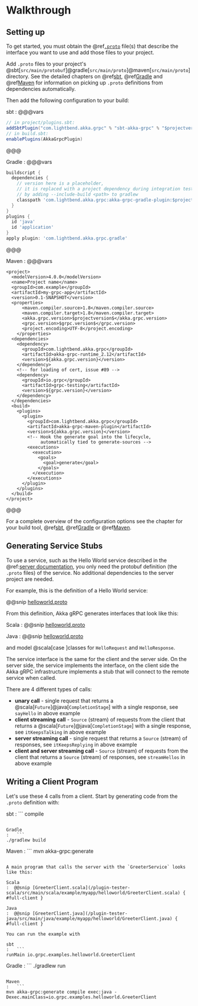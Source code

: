 # Walkthrough

## Setting up

To get started, you must obtain the @ref[`.proto`](../proto.md) file(s) that describe the interface you want to use and add those files to your project.

Add `.proto` files to your project's @sbt[`src/main/protobuf`]@gradle[`src/main/proto`]@maven[`src/main/proto`] directory.
See the detailed chapters on @ref[sbt](../buildtools/sbt.md), @ref[Gradle](../buildtools/gradle.md) and @ref[Maven](../buildtools/maven.md) for information on picking up
`.proto` definitions from dependencies automatically.

Then add the following configuration to your build:

sbt
:   @@@vars
```scala
// in project/plugins.sbt:
addSbtPlugin("com.lightbend.akka.grpc" % "sbt-akka-grpc" % "$projectversion$")
// in build.sbt:
enablePlugins(AkkaGrpcPlugin)
```
@@@

Gradle
:  @@@vars
```gradle
buildscript {
  dependencies {
    // version here is a placeholder,
    // it is replaced with a project dependency during integration tests
    // by adding --include-build <path> to gradlew
    classpath 'com.lightbend.akka.grpc:akka-grpc-gradle-plugin:$projectversion$'
  }
}
plugins {
  id 'java'
  id 'application'
}
apply plugin: 'com.lightbend.akka.grpc.gradle'
```
@@@

Maven
:   @@@vars
```
<project>
  <modelVersion>4.0.0</modelVersion>
  <name>Project name</name>
  <groupId>com.example</groupId>
  <artifactId>my-grpc-app</artifactId>
  <version>0.1-SNAPSHOT</version>
  <properties>
      <maven.compiler.source>1.8</maven.compiler.source>
      <maven.compiler.target>1.8</maven.compiler.target>
      <akka.grpc.version>$projectversion$</akka.grpc.version>
      <grpc.version>$grpc.version$</grpc.version>
      <project.encoding>UTF-8</project.encoding>
    </properties>
  <dependencies>
    <dependency>
      <groupId>com.lightbend.akka.grpc</groupId>
      <artifactId>akka-grpc-runtime_2.12</artifactId>
      <version>${akka.grpc.version}</version>
    </dependency>
    <!-- for loading of cert, issue #89 -->
    <dependency>
      <groupId>io.grpc</groupId>
      <artifactId>grpc-testing</artifactId>
      <version>${grpc.version}</version>
    </dependency>
  </dependencies>
  <build>
    <plugins>
      <plugin>
        <groupId>com.lightbend.akka.grpc</groupId>
        <artifactId>akka-grpc-maven-plugin</artifactId>
        <version>${akka.grpc.version}</version>
        <!-- Hook the generate goal into the lifecycle,
             automatically tied to generate-sources -->
        <executions>
          <execution>
            <goals>
              <goal>generate</goal>
            </goals>
          </execution>
        </executions>
      </plugin>
    </plugins>
  </build>
</project>
```
@@@

For a complete overview of the configuration options see the chapter for your build tool, @ref[sbt](../buildtools/sbt.md), @ref[Gradle](../buildtools/gradle.md) or @ref[Maven](../buildtools/maven.md).

## Generating Service Stubs

To use a service, such as the Hello World service described in the @ref:[server documentation](../server/index.md),
you only need the protobuf definition (the `.proto` files) of the service. No additional dependencies to
the server project are needed.

For example, this is the definition of a Hello World service:

@@snip [helloworld.proto](/plugin-tester-scala/src/main/protobuf/helloworld.proto)

From this definition, Akka gRPC generates interfaces that look like this:

Scala
:  @@snip [helloworld.proto](/plugin-tester-scala/target/scala-2.12/src_managed/main/example/myapp/helloworld/grpc/GreeterService.scala)

Java
:  @@snip [helloworld.proto](/plugin-tester-java/target/scala-2.12/src_managed/main/example/myapp/helloworld/grpc/GreeterService.java)

and model @scala[case ]classes for `HelloRequest` and `HelloResponse`.

The service interface is the same for the client and the server side. On the server side, the service implements the interface,
on the client side the Akka gRPC infrastructure implements a stub that will connect to the remote service when called.

There are 4 different types of calls:

* **unary call** - single request that returns a @scala[`Future`]@java[`CompletionStage`] with a single response,
  see `sayHello` in above example
* **client streaming call** - `Source` (stream) of requests from the client that returns a
  @scala[`Future`]@java[`CompletionStage`] with a single response,
  see `itKeepsTalking` in above example
* **server streaming call** - single request that returns a `Source` (stream) of responses,
  see `itKeepsReplying` in above example
* **client and server streaming call** - `Source` (stream) of requests from the client that returns a
  `Source` (stream) of responses,
  see `streamHellos` in above example

## Writing a Client Program

Let's use these 4 calls from a client. Start by generating code from the `.proto` definition with:

sbt
:   ```
compile
```

Gradle
:   ```
./gradlew build
```

Maven
:   ```
mvn akka-grpc:generate
```

A main program that calls the server with the `GreeterService` looks like this:

Scala
:  @@snip [GreeterClient.scala](/plugin-tester-scala/src/main/scala/example/myapp/helloworld/GreeterClient.scala) { #full-client }

Java
:  @@snip [GreeterClient.java](/plugin-tester-java/src/main/java/example/myapp/helloworld/GreeterClient.java) { #full-client }

You can run the example with

sbt
:   ```
runMain io.grpc.examples.helloworld.GreeterClient
```

Gradle
:   ```
./gradlew run
```

Maven
:   ```
mvn akka-grpc:generate compile exec:java -Dexec.mainClass=io.grpc.examples.helloworld.GreeterClient
```
